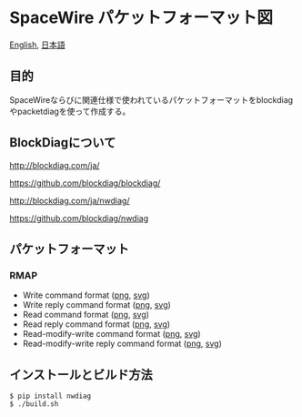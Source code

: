 # SpaceWire パケットフォーマット図

[English](README.md), [日本語](README-ja.md)
## 目的
SpaceWireならびに関連仕様で使われているパケットフォーマットをblockdiagやpacketdiagを使って作成する。

## BlockDiagについて
http://blockdiag.com/ja/

https://github.com/blockdiag/blockdiag/

http://blockdiag.com/ja/nwdiag/

https://github.com/blockdiag/nwdiag


## パケットフォーマット
### RMAP
- Write command format ([png](png/rmap-write.png), [svg](svg/rmap-write.svg))
- Write reply command format ([png](png/rmap-write-reply.png), [svg](svg/rmap-write-reply.svg))
- Read command format ([png](png/rmap-read.png), [svg](svg/rmap-read.svg))
- Read reply command format ([png](png/rmap-read-reply.png), [svg](svg/rmap-read-reply.svg))
- Read-modify-write command format ([png](png/rmap-read-modify-write.png), [svg](svg/rmap-read-modify-write.svg))
- Read-modify-write reply command format ([png](png/rmap-read-modify-write-reply.png), [svg](svg/rmap-read-modify-write-reply.svg))

## インストールとビルド方法
```
$ pip install nwdiag
$ ./build.sh
```
